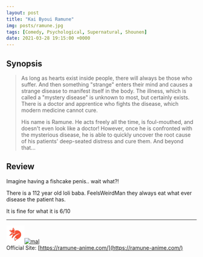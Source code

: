 ```yaml
---
layout: post
title: "Kai Byoui Ramune"
img: posts/ramune.jpg 
tags: [Comedy, Psychological, Supernatural, Shounen]
date: 2021-03-28 19:15:00 +0000
---
```


## Synopsis
>As long as hearts exist inside people, there will always be those who suffer. And then something "strange" enters their mind and causes a strange disease to manifest itself in the body. The illness, which is called a "mystery disease" is unknown to most, but certainly exists. There is a doctor and apprentice who fights the disease, which modern medicine cannot cure.
>
>His name is Ramune. He acts freely all the time, is foul-mouthed, and doesn't even look like a doctor! However, once he is confronted with the mysterious disease, he is able to quickly uncover the root cause of his patients' deep-seated distress and cure them. And beyond that...

## Review
Imagine having a fishcake penis.. wait what?!

There is a 112 year old loli baba. FeelsWeirdMan they always eat what ever disease the patient has.
   
It is fine for what it is 6/10

---

[![kitsu](..\assets\img\kitsu.png)](https://kitsu.io/anime/kai-byoui-ramune)[![mal](..\assets\img\mal.ico)](https://myanimelist.net/anime/42822/Kai_Byoui_Ramune)  
Official Site: [https://ramune-anime.com/](https://ramune-anime.com/)